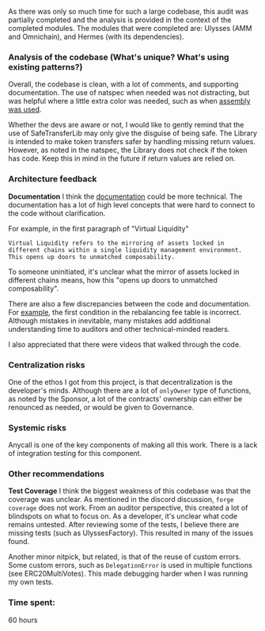 As there was only so much time for such a large codebase, this audit was partially completed and the analysis is provided in the context of the completed modules. The modules that were completed are: Ulysses (AMM and Omnichain), and Hermes (with its dependencies). 

### Analysis of the codebase (What's unique? What's using existing patterns?)
Overall, the codebase is clean, with a lot of comments, and supporting documentation. The use of natspec when needed was not distracting, but was helpful where a little extra color was needed, such as when [assembly was used](https://github.com/code-423n4/2023-05-maia/blob/54a45beb1428d85999da3f721f923cbf36ee3d35/src/ulysses-amm/UlyssesPool.sol#L380-L408). 

Whether the devs are aware or not, I would like to gently remind that the use of SafeTransferLib may only give the disguise of being safe. The Library is intended to make token transfers safer by handling missing return values. However, as noted in the natspec, the Library does not check if the token has code. Keep this in mind in the future if return values are relied on.

### Architecture feedback
**Documentation**
I think the [documentation](https://v2-docs.maiadao.io/protocols/overview/vaults/strategies#how-do-maia-vaults-increase-your-yields) could be more technical. The documentation has a lot of high level concepts that were hard to connect to the code without clarification. 

For example, in the first paragraph of "Virtual Liquidity"
```
Virtual Liquidity refers to the mirroring of assets locked in different chains within a single liquidity management environment. This opens up doors to unmatched composability.
```
To someone uninitiated, it's unclear what the mirror of assets locked in different chains means, how this "opens up doors to unmatched composability".

There are also a few discrepancies between the code and documentation. For [example](https://v2-docs.maiadao.io/protocols/Ulysses/overview/unified-liquidity/fees#rebalancing-fees), the first condition in the rebalancing fee table is incorrect. Although mistakes in inevitable, many mistakes add additional understanding time to auditors and other technical-minded readers.

I also appreciated that there were videos that walked through the code.

### Centralization risks
One of the ethos I got from this project, is that decentralization is the developer's minds. Although there are a lot of `onlyOwner` type of functions, as noted by the Sponsor, a lot of the contracts' ownership can either be renounced as needed, or would be given to Governance.

### Systemic risks
Anycall is one of the key components of making all this work. There is a lack of integration testing for this component.

### Other recommendations
**Test Coverage**
I think the biggest weakness of this codebase was that the coverage was unclear. As mentioned in the discord discussion, `forge coverage` does not work. From an auditor perspective, this created a lot of blindspots on what to focus on. As a developer, it's unclear what code remains untested. After reviewing some of the tests, I believe there are missing tests (such as UlyssesFactory). This resulted in many of the issues found. 

Another minor nitpick, but related, is that of the reuse of custom errors. Some custom errors, such as `DelegationError` is used in multiple functions (see ERC20MultiVotes). This made debugging harder when I was running my own tests.

### Time spent:
60 hours